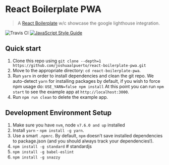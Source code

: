 # React Boilerplate PWA
> A [React Boilerplate](https://github.com/react-boilerplate/react-boilerplate) w/c showcase the google lighthouse integration.

![Travis CI](https://travis-ci.org/joshuaalpuerto/react-boilerplate-pwa.svg?branch=master)
[![JavaScript Style Guide](https://img.shields.io/badge/code_style-standard-brightgreen.svg)](https://standardjs.com)

## Quick start

1. Clone this repo using `git clone --depth=1 https://github.com/joshuaalpuerto/react-boilerplate-pwa.git`
2. Move to the appropriate directory: `cd react-boilerplate-pwa`.
3. Run `yarn` in order to install dependencies and clean the git repo. We auto-detect `yarn` for installing packages by default, if you wish to force npm usage do: `USE_YARN=false npm install`
At this point you can run `npm start` to see the example app at `http://localhost:3000`.
4. Run `npm run clean` to delete the example app.

## Development Environment Setup

1. Make sure you have `nvm`, node `v7.6.0 and up` installed
2. Install `yarn` - `npm install -g yarn`.
3. Use a smart `.npmrc`. By default, `npm` doesn’t save installed dependencies to package.json (and you should always track your dependencies!).
4. `npm install -g standard` # standardjs
5. `npm install -g babel-eslint`
6. `npm install -g snazzy`
